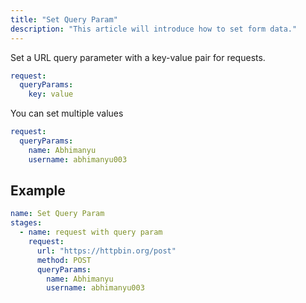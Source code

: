 ```yaml
---
title: "Set Query Param"
description: "This article will introduce how to set form data."
---
```


Set a URL query parameter with a key-value pair for requests.

```yaml
request:
  queryParams:
    key: value
```

You can set multiple values

```yaml
request:
  queryParams:
    name: Abhimanyu
    username: abhimanyu003
```

## Example


```yaml
name: Set Query Param
stages:
  - name: request with query param
    request:
      url: "https://httpbin.org/post"
      method: POST
      queryParams:
        name: Abhimanyu
        username: abhimanyu003
```

